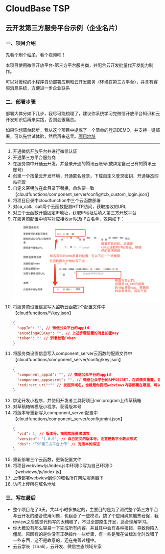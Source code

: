 # CloudBase TSP
## 云开发第三方服务平台示例（企业名片）

### 一、项目介绍

先看个刷个[帖子](https://developers.weixin.qq.com/community/minihome/doc/000a0c8dcf02985e249c4d9c651000)，看个视频吧！

本项目使用微信开放平台-第三方平台服务商，并配合云开发批量代开发能力制作。

可以对授权的小程序自动部署应用和云开发服务（环境在第三方平台），并含有客服消息系统，方便进一步企业联系

### 二、部署步骤

部署大体分如下几步，我尽可能梳理了，建议你系统学习完微信开放平台知识和云开发知识后再来实践，否则会很痛苦。

如果你想简单起步，我从这个项目中提炼了一个简单的登录DEMO，并支持一键部署，可以先尝试体验，然后再来这里。[项目地址](https://github.com/TCloudBase/MP-TSP-AuthDemo)

-----

1. 开通微信开放平台并进行微信认证
2. 开通第三方平台服务商
3. 在服务商中开通云开发，并登录开通的腾讯云账号(或绑定自己已有的腾讯云账号)
4. 创建一个按量云开发环境，开通匿名登录，下载自定义登录密钥，开通静态网站托管
5. 自定义密钥放在此目录下替换，命名要一致【cloudfunctions/component_server/config/tcb_custom_login.json】
6. 将项目目录中cloudfunction中三个云函数部署
7. 对ca_call、call两个云函数配置HTTP访问，获取接收的URL
8. 对三个云函数开启固定IP地址，获取IP地址后填入第三方开放平台
9. 在服务商配置中填写对应接收url以及IP白名单，效果如下：
   ![](01.png)
10. 将服务商设置信息写入监听云函数2个配置文件中【cloudfunctions/*/key.json】
    ``` json
    {
      "appId": "", // 微信公众平台的appid
      "encodingAESKey": "", // 上述步骤设置的消息加密Key
      "token": "" // 消息校验Token
    }
    ```
11. 将服务商设置信息写入component_server云函数的配置文件中【cloudfunctions/component_server/config/key.json】
    ``` json
    {
      "component_appid": "", // 微信公众平台的appid
      "component_appsecret": "", // 微信公众平台的APPSECRET，在详情页重置，记得保存好
      "redirect_uri":"" // 发起页域名，也就是你要把webviews内容部署在哪里，可以和云函数所在环境不一样（需要配置安全域名）
    }
    ```
12. 绑定开发小程序，并使用开发者工具将项目miniprogram上传草稿箱
13. 对草稿箱转模版小程序，获得版本号
14. 将版本号重新写入component_server配置中【cloudfunctions/component_server/config/mini.json】
    ``` json
    {
      "vid": 1, // 版本号，按照实际要求填写
      "version": "1.0.0", // 自己定义的版本号，注意是数字小数点形式
      "des": "TSP第三方平台上传" // 对版本的描述
    }
    ```
15.  重新部署三个云函数，更新配置文件
16.  将项目webview/js/index.js中环境ID写为自己环境ID【webviews/js/index.js】
17.  上传部署webview到你的域名所在网站服务器下
18.  访问上传所在域名地址

### 三、写在最后

- 整个项目花了3天，共40小时多搞定的，主要目的是为了测试整个第三方平台与云开发的结合使用问题，也组合了一些模块，搞了个应用纯属脑热仓促，我review之后感觉代码写的太糟糕了，不过全部原生开发，适合理解学习。
- 你大概没有那么容易一下完成所有内容，并且其中会有各种报错，导致你陷入僵局。原因有的是你没有正确操作一些步骤，有一些是我在做标准化时改错了一些东西，这不是故意的，还在完善过程中。
- 云云学长（zirali），云开发、微信生态领域专家
